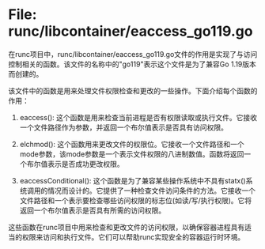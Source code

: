 # File: runc/libcontainer/eaccess_go119.go

在runc项目中，runc/libcontainer/eaccess_go119.go文件的作用是实现了与访问控制相关的函数。该文件的名称中的"go119"表示这个文件是为了兼容Go 1.19版本而创建的。

该文件中的函数是用来处理文件权限检查和更改的一些操作。下面介绍每个函数的作用：

1. eaccess(): 这个函数是用来检查当前进程是否有权限读取或执行文件。它接收一个文件路径作为参数，并返回一个布尔值表示是否具有访问权限。

2. elchmod(): 这个函数用来更改文件的权限位。它接收一个文件路径和一个mode参数，该mode参数是一个表示文件权限的八进制数值。函数将返回一个布尔值表示是否成功更改权限。

3. eaccessConditional(): 这个函数是为了兼容某些操作系统中不具有statx()系统调用的情况而设计的。它提供了一种检查文件访问条件的方法。它接收一个文件路径和一个表示要检查哪些访问权限的标志位(如读/写/执行权限)。它将返回一个布尔值表示是否具有所需的访问权限。

这些函数在runc项目中用来检查和更改文件的访问权限，以确保容器进程具有适当的权限来访问和执行文件。它们可以帮助runc实现安全的容器运行时环境。

